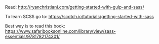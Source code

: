 Read:
http://ryanchristiani.com/getting-started-with-gulp-and-sass/

To learn SCSS go to:
https://scotch.io/tutorials/getting-started-with-sass

Best way is to read this book:
https://www.safaribooksonline.com/library/view/sass-essentials/9781782174301/